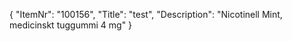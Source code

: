 {
  "ItemNr": "100156",
  "Title": "test",
  "Description": "Nicotinell Mint, medicinskt tuggummi 4 mg"
}